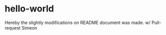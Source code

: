 # hello-world

Hereby the slightly modifications on README document was made.
w/ Pull-request
Simeon
